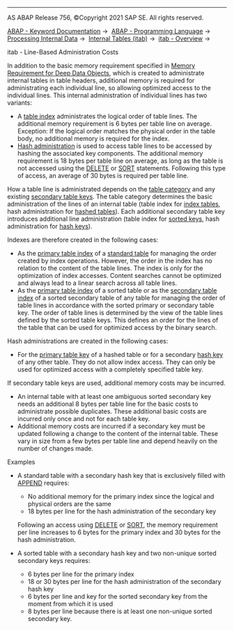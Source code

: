   

* * *

AS ABAP Release 756, ©Copyright 2021 SAP SE. All rights reserved.

[ABAP - Keyword Documentation](javascript:call_link\('abenabap.htm'\)) →  [ABAP - Programming Language](javascript:call_link\('abenabap_reference.htm'\)) →  [Processing Internal Data](javascript:call_link\('abenabap_data_working.htm'\)) →  [Internal Tables (itab)](javascript:call_link\('abenitab.htm'\)) →  [itab - Overview](javascript:call_link\('abenitab_oview.htm'\)) → 

itab - Line-Based Administration Costs

In addition to the basic memory requirement specified in [Memory Requirement for Deep Data Objects](javascript:call_link\('abenmemory_consumption_1.htm'\)), which is created to administrate internal tables in table headers, additional memory is required for administrating each individual line, so allowing optimized access to the individual lines. This internal administration of individual lines has two variants:

-   A [table index](javascript:call_link\('abentable_index_glosry.htm'\) "Glossary Entry") administrates the logical order of table lines. The additional memory requirement is 6 bytes per table line on average. Exception: If the logical order matches the physical order in the table body, no additional memory is required for the index.
-   [Hash administration](javascript:call_link\('abenhash_algorithm_glosry.htm'\) "Glossary Entry") is used to access table lines to be accessed by hashing the associated key components. The additional memory requirement is 18 bytes per table line on average, as long as the table is not accessed using the [DELETE](javascript:call_link\('abapdelete_itab.htm'\)) or [SORT](javascript:call_link\('abapsort_itab.htm'\)) statements. Following this type of access, an average of 30 bytes is required per table line.

How a table line is administrated depends on the [table category](javascript:call_link\('abentable_category_glosry.htm'\) "Glossary Entry") and any existing [secondary table keys](javascript:call_link\('abensecondary_table_key_glosry.htm'\) "Glossary Entry"). The table category determines the basic administration of the lines of an internal table (table index for [index tables](javascript:call_link\('abenindex_table_glosry.htm'\) "Glossary Entry"), hash administration for [hashed tables](javascript:call_link\('abenhashed_table_glosry.htm'\) "Glossary Entry")). Each additional secondary table key introduces additional line administration (table index for [sorted keys](javascript:call_link\('abensorted_key_glosry.htm'\) "Glossary Entry"), hash administration for [hash keys](javascript:call_link\('abenhash_key_glosry.htm'\) "Glossary Entry")).

Indexes are therefore created in the following cases:

-   As the [primary table index](javascript:call_link\('abenprimary_table_index_glosry.htm'\) "Glossary Entry") of a [standard table](javascript:call_link\('abenstandard_table_glosry.htm'\) "Glossary Entry") for managing the order created by index operations. However, the order in the index has no relation to the content of the table lines. The index is only for the optimization of index accesses. Content searches cannot be optimized and always lead to a linear search across all table lines.
-   As the [primary table index](javascript:call_link\('abenprimary_table_index_glosry.htm'\) "Glossary Entry") of a sorted table or as the [secondary table index](javascript:call_link\('abensecondary_table_index_glosry.htm'\) "Glossary Entry") of a sorted secondary table of any table for managing the order of table lines in accordance with the sorted primary or secondary table key. The order of table lines is determined by the view of the table lines defined by the sorted table keys. This defines an order for the lines of the table that can be used for optimized access by the binary search.

Hash administrations are created in the following cases:

-   For the [primary table key](javascript:call_link\('abenprimary_table_key_glosry.htm'\) "Glossary Entry") of a hashed table or for a secondary [hash key](javascript:call_link\('abenhash_key_glosry.htm'\) "Glossary Entry") of any other table. They do not allow index access. They can only be used for optimized access with a completely specified table key.

If secondary table keys are used, additional memory costs may be incurred.

-   An internal table with at least one ambiguous sorted secondary key needs an additional 8 bytes per table line for the basic costs to administrate possible duplicates. These additional basic costs are incurred only once and not for each table key.
-   Additional memory costs are incurred if a secondary key must be updated following a change to the content of the internal table. These vary in size from a few bytes per table line and depend heavily on the number of changes made.

Examples

-   A standard table with a secondary hash key that is exclusively filled with [APPEND](javascript:call_link\('abapappend.htm'\)) requires:
    
    -   No additional memory for the primary index since the logical and physical orders are the same
    -   18 bytes per line for the hash administration of the secondary key
    
    Following an access using [DELETE](javascript:call_link\('abapdelete_itab.htm'\)) or [SORT](javascript:call_link\('abapsort_itab.htm'\)), the memory requirement per line increases to 6 bytes for the primary index and 30 bytes for the hash administration.
    
-   A sorted table with a secondary hash key and two non-unique sorted secondary keys requires:
    -   6 bytes per line for the primary index
    -   18 or 30 bytes per line for the hash administration of the secondary hash key
    -   6 bytes per line and key for the sorted secondary key from the moment from which it is used
    -   8 bytes per line because there is at least one non-unique sorted secondary key.